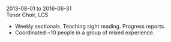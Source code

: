 2013-08-01 to 2016-06-31  
Tenor Choir, LCS

- Weekly sectionals. Teaching sight reading. Progress reports.
- Coordinated ~10 people in a group of mixed experience.
